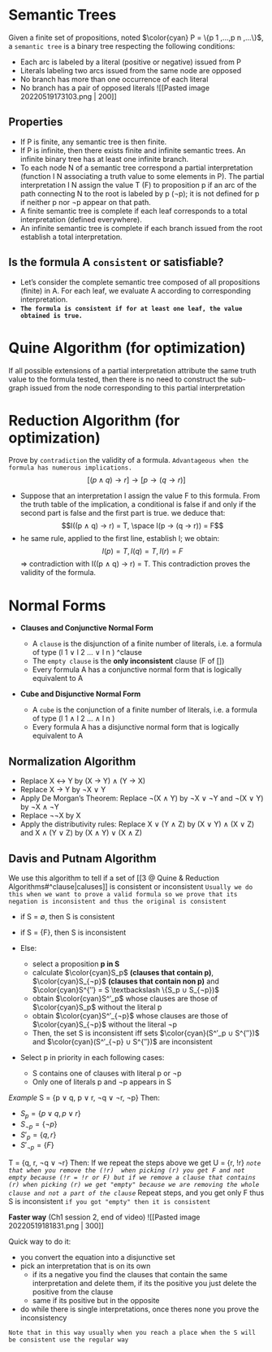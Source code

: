 # Semantic Trees
Given a finite set of propositions, noted $\color{cyan} P = \{p 1 ,...,p n ,...\}$, a `semantic tree` is a binary tree
respecting the following conditions:
- Each arc is labeled by a literal (positive or negative) issued from P
- Literals labeling two arcs issued from the same node are opposed
- No branch has more than one occurrence of each literal
- No branch has a pair of opposed literals
  ![[Pasted image 20220519173103.png | 200]]

## Properties
- If P is finite, any semantic tree is then finite.
- If P is infinite, then there exists finite and infinite semantic trees. An infinite binary tree has at least one infinite branch.
- To each node N of a semantic tree correspond a partial interpretation (function I N associating a truth value to some elements in P). The partial interpretation I N assign the value T (F) to proposition p if an arc of the path connecting N to the root is labeled by p (¬p); it is not defined for p if neither p nor ¬p appear on that path.
- A finite semantic tree is complete if each leaf corresponds to a total interpretation (defined everywhere).
- An infinite semantic tree is complete if each branch issued from the root establish a total interpretation.

## Is the formula A `consistent` or satisfiable?
- Let’s consider the complete semantic tree composed of all propositions (finite) in A. For each leaf, we evaluate A according to corresponding interpretation.
- **`The formula is consistent if for at least one leaf, the value obtained is true.`**

# Quine Algorithm (for optimization)
If all possible extensions of a partial interpretation attribute the same truth value to the formula tested, then
there is no need to construct the sub-graph issued from the node corresponding to this partial interpretation

# Reduction Algorithm (for optimization)
Prove by `contradiction` the validity of a formula.
`Advantageous when the formula has numerous implications.`
$$[(p ∧ q) → r] → [p → (q → r)]$$
- Suppose that an interpretation I assign the value F to this formula. From the truth table of the implication, a
conditional is false if and only if the second part is false and the first part is true. we deduce that:
$$I((p ∧ q) → r) = T, \space I(p → (q → r)) = F$$
- he same rule, applied to the first line, establish I; we obtain:
$$I(p) = T, I(q) = T, I(r) = F$$
⇒ contradiction with I((p ∧ q) → r) = T. This contradiction proves the validity of the formula.

# Normal Forms
- **Clauses and Conjunctive Normal Form**
	- A `clause` is the disjunction of a finite number of literals, i.e. a formula of type (l 1 ∨ l 2 ... ∨ l n ) ^clause
	- The `empty clause` is the **only inconsistent** clause (F of [])
	- Every formula A has a conjunctive normal form that is logically equivalent to A

- **Cube and Disjunctive Normal Form**
	- A `cube` is the conjunction of a finite number of literals, i.e. a formula of type (l 1 ∧ l 2 ... ∧ l n )
	- Every formula A has a disjunctive normal form that is logically equivalent to A

## Normalization Algorithm
- Replace X ↔ Y by (X → Y) ∧ (Y → X)
- Replace X → Y by ¬X ∨ Y
- Apply De Morgan’s Theorem: Replace
¬(X ∧ Y) by ¬X ∨ ¬Y and
¬(X ∨ Y) by ¬X ∧ ¬Y
- Replace ¬¬X by X
- Apply the distributivity rules: Replace
X ∨ (Y ∧ Z) by (X ∨ Y) ∧ (X ∨ Z) and
X ∧ (Y ∨ Z) by (X ∧ Y) ∨ (X ∧ Z)

## Davis and Putnam Algorithm
We use this algorithm to tell if a set of [[3 @ Quine & Reduction Algorithms#^clause|caluses]] is consistent or inconsistent
`Usually we do this when we want to prove a valid formula so we prove that its negation is inconsistent and thus the original is consistent`
- if S = ∅, then S is consistent
- if S = {F}, then S is inconsistent
- Else:
	- select a proposition **p in S**
	- calculate $\color{cyan}S_p$ **(clauses that contain p)**, $\color{cyan}S_{¬p}$ **(clauses that contain non p)** and $\color{cyan}S^{′′} = S \textbackslash \{S_p ∪ S_{¬p})$
	- obtain $\color{cyan}S^′_p$ whose clauses are those of $\color{cyan}S_p$ without the literal p
	- obtain $\color{cyan}S^′_{¬p}$ whose clauses are those of $\color{cyan}S_{¬p}$ without the literal ¬p
	- Then, the set S is inconsistent iff sets $\color{cyan}(S^′_p ∪ S^{′′})$ and $\color{cyan}(S^′_{¬p} ∪ S^{′′})$ are inconsistent

- Select p in priority in each following cases:
	- S contains one of clauses with literal p or ¬p
	- Only one of literals p and ¬p appears in S

*Example*
S = {p ∨ q, p ∨ r, ¬q ∨ ¬r, ¬p}
Then:
- $S_p = \{p ∨ q, p ∨ r\}$
- $S_{¬p} = \{¬p\}$ 
- $S'_p = \{ q , r \}$
- $S'_{¬p} = \{F\}$

T = {q, r, ¬q ∨ ¬r}
Then:
If we repeat the steps above we get
U = {r, !r} *`note that when you remove the (!r)  when picking (r) you get F and not empty because (!r = !r or F) but if we remove a clause that contains (r) when picking (r) we get "empty" because we are removing the whole clause and not a part of the clause`*
Repeat steps, and you get only F thus S is inconsistent `if you got "empty" then it is consistent`

**Faster way** (Ch1 session 2, end of video)
![[Pasted image 20220519181831.png | 300]]


Quick way to do it:
- you convert the equation into a disjunctive set
- pick an interpretation that is on its own
	- if its a negative you find the clauses that contain the same interpretation and delete them, if its the positive you just delete the positive from the clause
	- same if its positive but in the opposite
- do while there is single interpretations, once theres none you prove the inconsistency

`Note that in this way usually when you reach a place when the S will be consistent use the regular way`
